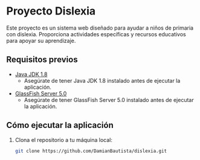 # Proyecto Dislexia

Este proyecto es un sistema web diseñado para ayudar a niños de primaria con dislexia. Proporciona actividades específicas y recursos educativos para apoyar su aprendizaje.

## Requisitos previos

- [Java JDK 1.8](https://www.oracle.com/java/technologies/javase/javase-jdk8-downloads.html)
  - Asegúrate de tener Java JDK 1.8 instalado antes de ejecutar la aplicación.
- [GlassFish Server 5.0](https://javaee.github.io/glassfish/)
  - Asegúrate de tener GlassFish Server 5.0 instalado antes de ejecutar la aplicación.


## Cómo ejecutar la aplicación

1. Clona el repositorio a tu máquina local:

   ```bash
   git clone https://github.com/DamianBautista/dislexia.git

